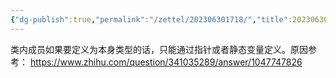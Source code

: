 ```yaml
---
{"dg-publish":true,"permalink":"/zettel/202306301718/","title":202306301718,"tags":["cpp","class"],"created":"2023-06-30T17:18:13+08:00"}
---
```



类内成员如果要定义为本身类型的话，只能通过指针或者静态变量定义。原因参考： https://www.zhihu.com/question/341035289/answer/1047747826